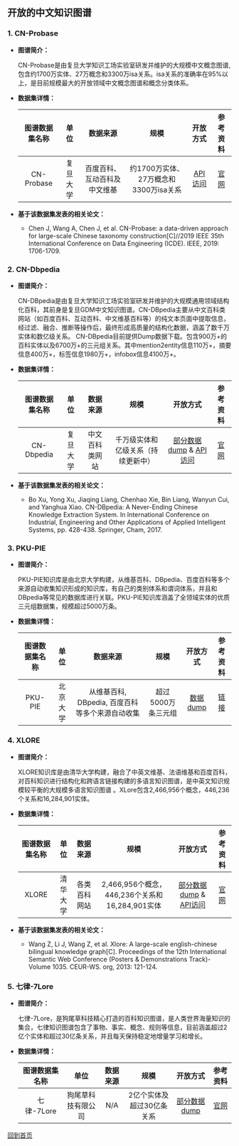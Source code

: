 ## 开放的中文知识图谱
### 1. CN-Probase
- <strong> 图谱简介： </strong>
    
    CN-Probase是由复旦大学知识工场实验室研发并维护的大规模中文概念图谱,包含约1700万实体、27万概念和3300万isa关系。isa关系的准确率在95%以上，是目前规模最大的开放领域中文概念图谱和概念分类体系。
- <strong> 数据集详情：</strong>

    |  图谱数据集名称 | 单位 | 数据来源 | 规模 | 开放方式 | 参考资料 |
    | :---: | :---:| :---: | :---: | :---: | :---: |
    | CN-Probase | 复旦大学 | 百度百科、互动百科及中文维基 | 约1700万实体、27万概念和3300万isa关系 | [API访问](http://kw.fudan.edu.cn/apis/cnprobase/) | [官网](http://kw.fudan.edu.cn/cnprobase/intro/)|

 - <strong> 基于该数据集发表的相关论文：</strong>
 
    - Chen J, Wang A, Chen J, et al. CN-Probase: a data-driven approach for large-scale Chinese taxonomy construction[C]//2019 IEEE 35th International Conference on Data Engineering (ICDE). IEEE, 2019: 1706-1709.

### 2. CN-Dbpedia
- <strong> 图谱简介： </strong>

    CN-DBpedia是由复旦大学知识工场实验室研发并维护的大规模通用领域结构化百科，其前身是复旦GDM中文知识图谱。CN-DBpedia主要从中文百科类网站（如百度百科、互动百科、中文维基百科等）的纯文本页面中提取信息，经过滤、融合、推断等操作后，最终形成高质量的结构化数据，涵盖了数千万实体和数亿级关系。
CN-DBpedia目前提供Dump数据下载。包含900万+的百科实体以及6700万+的三元组关系。其中mention2entity信息110万+，摘要信息400万+，标签信息1980万+，infobox信息4100万+。
- <strong> 数据集详情：</strong>

    |  图谱数据集名称 | 单位 | 数据来源 | 规模 | 开放方式 | 参考资料 |
    | :---: | :---:| :---: | :---: | :---: | :---: |
    | CN-Dbpedia   | 复旦大学 |   中文百科类网站   | 千万级实体和亿级关系（持续更新中）|[部分数据dump](http://kw.fudan.edu.cn/cndbpedia/download/) & [API访问](http://kw.fudan.edu.cn/apis/cndbpedia/) |[官网](http://kw.fudan.edu.cn/cndbpedia/intro/)|

 - <strong> 基于该数据集发表的相关论文：</strong>
 
    - Bo Xu, Yong Xu, Jiaqing Liang, Chenhao Xie, Bin Liang, Wanyun Cui, and Yanghua Xiao. CN-DBpedia: A Never-Ending Chinese Knowledge Extraction System. In International Conference on Industrial, Engineering and Other Applications of Applied Intelligent Systems, pp. 428-438. Springer, Cham, 2017.

### 3. PKU-PIE 
- <strong> 图谱简介： </strong>

    PKU-PIE知识库是由北京大学构建，从维基百科、DBpedia、百度百科等多个来源自动收集知识形成的知识库，有自己的类别体系和谓词体系，并且和DBpedia等常见的数据库进行关联。PKU-PIE知识库涵盖了全领域实体的优质三元组数据集，规模超过5000万条。
- <strong> 数据集详情：</strong>

    |  图谱数据集名称 | 单位 | 数据来源 | 规模 | 开放方式 | 参考资料 |
    | :---: | :---:| :---: | :---: | :---: | :---: |
    | PKU-PIE   | 北京大学 |   从维基百科, DBpedia, 百度百科等多个来源自动收集 |超过5000万条三元组|[数据dump](http://openkg.cn/dataset/pku-pie) |[链接](http://openkg.cn/dataset/pku-pie)|

### 4. XLORE 
- <strong> 图谱简介： </strong>

    XLORE知识库是由清华大学构建，融合了中英文维基、法语维基和百度百科，对百科知识进行结构化和跨语言链接构建的多语言知识图谱，是中英文知识规模较平衡的大规模多语言知识图谱 。XLore包含2,466,956个概念，446,236个关系和16,284,901实体。
- <strong> 数据集详情：</strong>
    
    |  图谱数据集名称 | 单位 | 数据来源 | 规模 | 开放方式 | 参考资料 |
    | :---: | :---:| :---: | :---: | :---: | :---: |
    | XLORE | 清华大学 |  各类百科网站 |2,466,956个概念，446,236个关系和16,284,901实体| [部分数据dump](https://xlore.org/download.html) & [API访问](https://xloreapi.docs.apiary.io/#) |[官网](http://xlore.org)|

 - <strong> 基于该数据集发表的相关论文：</strong>
 
    - Wang Z, Li J, Wang Z, et al. Xlore: A large-scale english-chinese bilingual knowledge graph[C]. Proceedings of the 12th International Semantic Web Conference (Posters & Demonstrations Track)-Volume 1035. CEUR-WS. org, 2013: 121-124.


### 5. 七律-7Lore
- <strong> 图谱简介： </strong>

    七律-7Lore，是狗尾草科技精心打造的百科知识图谱，是人类世界海量知识的集合，七律知识图谱包含了事物、事实、概念、规则等信息，目前涵盖超过2亿个实体和超过30亿条关系，并且每天保持稳定地增量学习和增长。

- <strong> 数据集详情：</strong>

     |  图谱数据集名称 | 单位 | 数据来源 | 规模 | 开放方式 | 参考资料 |
    | :---: | :---:| :---: | :---: | :---: | :---: |
    | 七律-7Lore| 狗尾草科技有限公司 |   N/A |2亿个实体及超过30亿条关系 |[部分数据dump](http://www.openkg.cn/dataset/7lore) |[官网](https://ai.gowild.cn/kg)|


[回到首页](/README.md)

